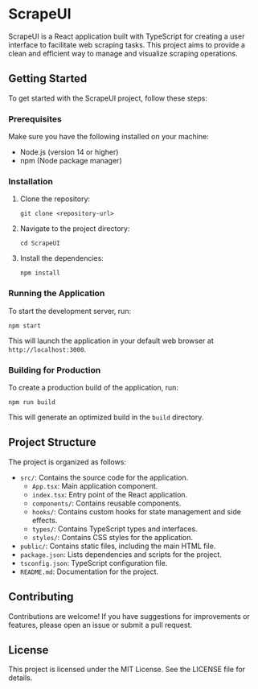 # ScrapeUI

ScrapeUI is a React application built with TypeScript for creating a user interface to facilitate web scraping tasks. This project aims to provide a clean and efficient way to manage and visualize scraping operations.

## Getting Started

To get started with the ScrapeUI project, follow these steps:

### Prerequisites

Make sure you have the following installed on your machine:

- Node.js (version 14 or higher)
- npm (Node package manager)

### Installation

1. Clone the repository:

   ```
   git clone <repository-url>
   ```

2. Navigate to the project directory:

   ```
   cd ScrapeUI
   ```

3. Install the dependencies:

   ```
   npm install
   ```

### Running the Application

To start the development server, run:

```
npm start
```

This will launch the application in your default web browser at `http://localhost:3000`.

### Building for Production

To create a production build of the application, run:

```
npm run build
```

This will generate an optimized build in the `build` directory.

## Project Structure

The project is organized as follows:

- `src/`: Contains the source code for the application.
  - `App.tsx`: Main application component.
  - `index.tsx`: Entry point of the React application.
  - `components/`: Contains reusable components.
  - `hooks/`: Contains custom hooks for state management and side effects.
  - `types/`: Contains TypeScript types and interfaces.
  - `styles/`: Contains CSS styles for the application.
- `public/`: Contains static files, including the main HTML file.
- `package.json`: Lists dependencies and scripts for the project.
- `tsconfig.json`: TypeScript configuration file.
- `README.md`: Documentation for the project.

## Contributing

Contributions are welcome! If you have suggestions for improvements or features, please open an issue or submit a pull request.

## License

This project is licensed under the MIT License. See the LICENSE file for details.